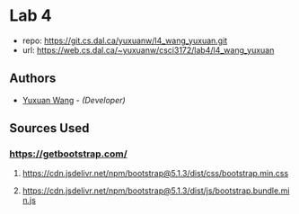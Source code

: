 # Lab 4

* repo: <https://git.cs.dal.ca/yuxuanw/l4_wang_yuxuan.git>
* url: <https://web.cs.dal.ca/~yuxuanw/csci3172/lab4/l4_wang_yuxuan>

## Authors

* [Yuxuan Wang](yx703587@dal.ca) - *(Developer)*

## Sources Used

### <https://getbootstrap.com/>

1. <https://cdn.jsdelivr.net/npm/bootstrap@5.1.3/dist/css/bootstrap.min.css>

2. <https://cdn.jsdelivr.net/npm/bootstrap@5.1.3/dist/js/bootstrap.bundle.min.js>

